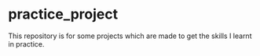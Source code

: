# practice_project
This repository is for some projects which are made to get the skills I learnt in practice.
